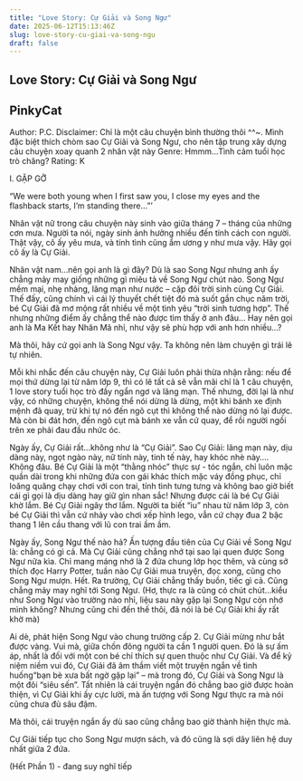 ```yaml
---
title: "Love Story: Cự Giải và Song Ngư"
date: 2025-06-12T15:13:46Z
slug: love-story-cu-giai-va-song-ngu
draft: false
---
```


## Love Story: Cự Giải và Song Ngư

## PinkyCat

Author: P.C.
Disclaimer: Chỉ là một câu chuyện bình thường thôi ^^~. Mình đặc biệt thích chòm sao Cự Giải và Song Ngư, cho nên tập trung xây dựng câu chuyện xoay quanh 2 nhân vật này 
Genre: Hmmm...Tình cảm tuổi học trò chăng?
Rating: K
 
I. GẶP GỠ
 
“We were both young when I first saw you, I close my eyes and the flashback starts, I’m standing there…”’
 
Nhân vật nữ trong câu chuyện này sinh vào giữa tháng 7 – tháng của những cơn mưa. Người ta nói, ngày sinh ảnh hưởng nhiều đến tính cách con người. Thật vậy, cô ấy yêu mưa, và tính tình cũng ẩm ương y như mưa vậy. Hãy gọi cô ấy là Cự Giải.
 
Nhân vật nam…nên gọi anh là gì đây? Dù là sao Song Ngư nhưng anh ấy chẳng mảy may giống những gì miêu tả về Song Ngư chút nào. Song Ngư mềm mại, nhẹ nhàng, lãng mạn như nước – cặp đôi trời sinh cùng Cự Giải. Thế đấy, cũng chính vì cái lý thuyết chết tiệt đó mà suốt gần chục năm trời, bé Cự Giải đã mơ mộng rất nhiều về một tình yêu “trời sinh tương hợp”. Thế nhưng những điểm ấy chẳng thể nào được tìm thấy ở anh đâu… Hay nên gọi anh là Ma Kết hay Nhân Mã nhỉ, như vậy sẽ phù hợp với anh hơn nhiều…?
 
Mà thôi, hãy cứ gọi anh là Song Ngư vậy. Ta không nên làm chuyện gì trái lẽ tự nhiên.

 
Mỗi khi nhắc đến câu chuyện này, Cự Giải luôn phải thừa nhận rằng: nếu để mọi thứ dừng lại từ năm lớp 9, thì có lẽ tất cả sẽ vẫn mãi chỉ là 1 câu chuyện, 1 love story tuổi học trò đầy ngẩn ngơ và lãng mạn. Thế nhưng, đời lại là như vậy, có những chuyện, không thể nói dừng là dừng, một khi bánh xe định mệnh đã quay, trừ khi tự nó đến ngõ cụt thì không thể nào dừng nó lại được. Mà còn bi đát hơn, đến ngõ cụt mà bánh xe vẫn cứ quay, để rồi người ngồi trên xe phải đau đầu nhức óc.
 
Ngày ấy, Cự Giải rất…không như là “Cự Giải”. Sao Cự Giải: lãng mạn này, dịu dàng này, ngọt ngào này, nữ tính này, tinh tế này, hay khóc nhè này…. Không đâu. Bé Cự Giải là một “thằng nhóc” thực sự - tóc ngắn, chỉ luôn mặc quần dài trong khi những đứa con gái khác thích mặc váy đồng phục, chỉ loăng quăng chạy chơi với con trai, tính tình tưng tưng và không bao giờ biết cái gì gọi là dịu dàng hay giữ gìn nhan sắc! Nhưng được cái là bé Cự Giải khờ lắm. Bé Cự Giải ngây thơ lắm. Người ta biết “iu” nhau từ năm lớp 3, còn bé Cự Giải thì vẫn cứ nhảy vào chơi xếp hình lego, vẫn cứ chạy đua 2 bậc thang 1 lên cầu thang với lũ con trai ầm ầm.
 
Ngày ấy, Song Ngư thế nào hả? Ấn tượng đầu tiên của Cự Giải về Song Ngư là: chẳng có gì cả. Mà Cự Giải cũng chẳng nhớ tại sao lại quen được Song Ngư nữa kìa. Chỉ mang máng nhớ là 2 đứa chung lớp học thêm, và cùng sở thích đọc Harry Potter, tuần nào Cự Giải mua truyện, đọc xong, cũng cho Song Ngư mượn. Hết. Ra trường, Cự Giải chẳng thấy buồn, tiếc gì cả. Cũng chẳng mảy may nghĩ tới Song Ngư. (Hơ, thực ra là cũng có chút chút…kiểu như Song Ngư vào trường nào nhỉ, liệu sau này gặp lại Song Ngư còn nhớ mình không? Nhưng cũng chỉ đến thế thôi, đã nói là bé Cự Giải khi ấy rất khờ mà)
 
Ai dè, phát hiện Song Ngư vào chung trường cấp 2. Cự Giải mừng như bắt được vàng. Vui mà, giữa chốn đông người ta cần 1 người quen. Đó là sự ấm áp, nhất là đối với một con bé chỉ thích sự quen thuộc như Cự Giải. Và để kỷ niệm niềm vui đó, Cự Giải đã âm thầm viết một truyện ngắn về tình huống“bạn bè xưa bất ngờ gặp lại” – mà trong đó, Cự Giải và Song Ngư là một đôi “siêu sến”. Tất nhiên là cái truyện ngắn đó chẳng bao giờ được hoàn thiện, vì Cự Giải khi ấy cực lười, mà ấn tượng với Song Ngư thực ra mà nói cũng chưa đủ sâu đậm.
 
Mà thôi, cái truyện ngắn ấy dù sao cũng chẳng bao giờ thành hiện thực mà.
 
Cự Giải tiếp tục cho Song Ngư mượn sách, và đó cũng là sợi dây liên hệ duy nhất giữa 2 đứa.
 
(Hết Phần 1) - đang suy nghĩ tiếp
